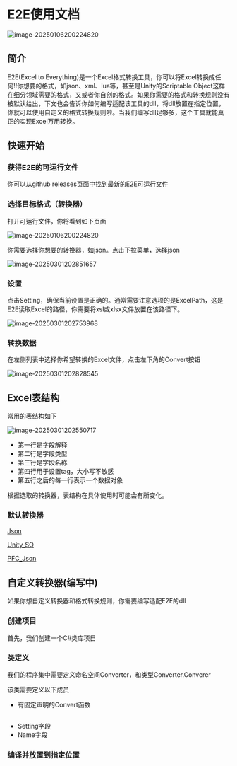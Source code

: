 # E2E使用文档

![image-20250106200224820](https://tuchuange.oss-cn-beijing.aliyuncs.com/img/image-20250106200224820.png)

## 简介

E2E(Excel to Everything)是一个Excel格式转换工具，你可以将Excel转换成任何!!你想要的格式，如json、xml、lua等，甚至是Unity的Scriptable Object这样在细分领域需要的格式，又或者你自创的格式。如果你需要的格式和转换规则没有被默认给出，下文也会告诉你如何编写适配该工具的dll，将dll放置在指定位置，你就可以使用自定义的格式转换规则啦。当我们编写dll足够多，这个工具就能真正的实现Excel万用转换。

## 快速开始

### 获得E2E的可运行文件

你可以从github releases页面中找到最新的E2E可运行文件

### 选择目标格式（转换器）

打开可运行文件，你将看到如下页面

![image-20250106200224820](https://tuchuange.oss-cn-beijing.aliyuncs.com/img/image-20250106200224820.png)

你需要选择你想要的转换器，如json。点击下拉菜单，选择json

![image-20250301202851657](https://tuchuange.oss-cn-beijing.aliyuncs.com/img/image-20250301202851657.png)

### 设置

点击Setting，确保当前设置是正确的。通常需要注意选项的是ExcelPath，这是E2E读取Excel的路径，你需要将xsl或xlsx文件放置在该路径下。

![image-20250301202753968](https://tuchuange.oss-cn-beijing.aliyuncs.com/img/image-20250301202753968.png)

### 转换数据

在左侧列表中选择你希望转换的Excel文件，点击左下角的Convert按钮

![image-20250301202828545](https://tuchuange.oss-cn-beijing.aliyuncs.com/img/image-20250301202828545.png)

## Excel表结构

常用的表结构如下

![image-20250301202550717](https://tuchuange.oss-cn-beijing.aliyuncs.com/img/image-20250301202550717.png)

- 第一行是字段解释
- 第二行是字段类型
- 第三行是字段名称
- 第四行用于设置tag，大小写不敏感
- 第五行之后的每一行表示一个数据对象

根据选取的转换器，表结构在具体使用时可能会有所变化。

### 默认转换器

[Json](./JsonConverter/README.md)

[Unity_SO](./UnityScriptableObjectConverter/README.md)

[PFC_Json](./PFCJsonConverter/README.md)

## 自定义转换器(编写中)

如果你想自定义转换器和格式转换规则，你需要编写适配E2E的dll

### 创建项目

首先，我们创建一个C#类库项目

### 类定义

我们的程序集中需要定义命名空间Converter，和类型Converter.Converer

该类需要定义以下成员

- 有固定声明的Convert函数

```C#

```

- Setting字段
- Name字段

### 编译并放置到指定位置

